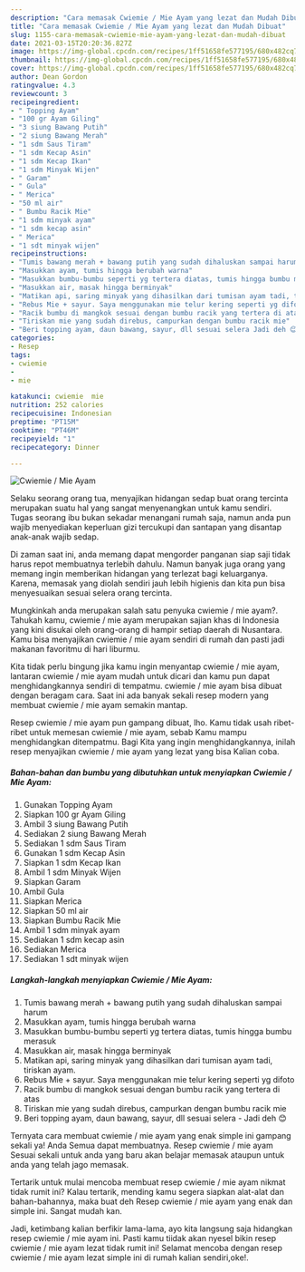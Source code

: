 ```yaml
---
description: "Cara memasak Cwiemie / Mie Ayam yang lezat dan Mudah Dibuat"
title: "Cara memasak Cwiemie / Mie Ayam yang lezat dan Mudah Dibuat"
slug: 1155-cara-memasak-cwiemie-mie-ayam-yang-lezat-dan-mudah-dibuat
date: 2021-03-15T20:20:36.827Z
image: https://img-global.cpcdn.com/recipes/1ff51658fe577195/680x482cq70/cwiemie-mie-ayam-foto-resep-utama.jpg
thumbnail: https://img-global.cpcdn.com/recipes/1ff51658fe577195/680x482cq70/cwiemie-mie-ayam-foto-resep-utama.jpg
cover: https://img-global.cpcdn.com/recipes/1ff51658fe577195/680x482cq70/cwiemie-mie-ayam-foto-resep-utama.jpg
author: Dean Gordon
ratingvalue: 4.3
reviewcount: 3
recipeingredient:
- " Topping Ayam"
- "100 gr Ayam Giling"
- "3 siung Bawang Putih"
- "2 siung Bawang Merah"
- "1 sdm Saus Tiram"
- "1 sdm Kecap Asin"
- "1 sdm Kecap Ikan"
- "1 sdm Minyak Wijen"
- " Garam"
- " Gula"
- " Merica"
- "50 ml air"
- " Bumbu Racik Mie"
- "1 sdm minyak ayam"
- "1 sdm kecap asin"
- " Merica"
- "1 sdt minyak wijen"
recipeinstructions:
- "Tumis bawang merah + bawang putih yang sudah dihaluskan sampai harum"
- "Masukkan ayam, tumis hingga berubah warna"
- "Masukkan bumbu-bumbu seperti yg tertera diatas, tumis hingga bumbu merasuk"
- "Masukkan air, masak hingga berminyak"
- "Matikan api, saring minyak yang dihasilkan dari tumisan ayam tadi, tiriskan ayam."
- "Rebus Mie + sayur. Saya menggunakan mie telur kering seperti yg difoto"
- "Racik bumbu di mangkok sesuai dengan bumbu racik yang tertera di atas"
- "Tiriskan mie yang sudah direbus, campurkan dengan bumbu racik mie"
- "Beri topping ayam, daun bawang, sayur, dll sesuai selera Jadi deh 😊"
categories:
- Resep
tags:
- cwiemie
- 
- mie

katakunci: cwiemie  mie 
nutrition: 252 calories
recipecuisine: Indonesian
preptime: "PT15M"
cooktime: "PT46M"
recipeyield: "1"
recipecategory: Dinner

---
```



![Cwiemie / Mie Ayam](https://img-global.cpcdn.com/recipes/1ff51658fe577195/680x482cq70/cwiemie-mie-ayam-foto-resep-utama.jpg)

Selaku seorang orang tua, menyajikan hidangan sedap buat orang tercinta merupakan suatu hal yang sangat menyenangkan untuk kamu sendiri. Tugas seorang ibu bukan sekadar menangani rumah saja, namun anda pun wajib menyediakan keperluan gizi tercukupi dan santapan yang disantap anak-anak wajib sedap.

Di zaman  saat ini, anda memang dapat mengorder panganan siap saji tidak harus repot membuatnya terlebih dahulu. Namun banyak juga orang yang memang ingin memberikan hidangan yang terlezat bagi keluarganya. Karena, memasak yang diolah sendiri jauh lebih higienis dan kita pun bisa menyesuaikan sesuai selera orang tercinta. 



Mungkinkah anda merupakan salah satu penyuka cwiemie / mie ayam?. Tahukah kamu, cwiemie / mie ayam merupakan sajian khas di Indonesia yang kini disukai oleh orang-orang di hampir setiap daerah di Nusantara. Kamu bisa menyajikan cwiemie / mie ayam sendiri di rumah dan pasti jadi makanan favoritmu di hari liburmu.

Kita tidak perlu bingung jika kamu ingin menyantap cwiemie / mie ayam, lantaran cwiemie / mie ayam mudah untuk dicari dan kamu pun dapat menghidangkannya sendiri di tempatmu. cwiemie / mie ayam bisa dibuat dengan beragam cara. Saat ini ada banyak sekali resep modern yang membuat cwiemie / mie ayam semakin mantap.

Resep cwiemie / mie ayam pun gampang dibuat, lho. Kamu tidak usah ribet-ribet untuk memesan cwiemie / mie ayam, sebab Kamu mampu menghidangkan ditempatmu. Bagi Kita yang ingin menghidangkannya, inilah resep menyajikan cwiemie / mie ayam yang lezat yang bisa Kalian coba.

<!--inarticleads1-->

##### Bahan-bahan dan bumbu yang dibutuhkan untuk menyiapkan Cwiemie / Mie Ayam:

1. Gunakan  Topping Ayam
1. Siapkan 100 gr Ayam Giling
1. Ambil 3 siung Bawang Putih
1. Sediakan 2 siung Bawang Merah
1. Sediakan 1 sdm Saus Tiram
1. Gunakan 1 sdm Kecap Asin
1. Siapkan 1 sdm Kecap Ikan
1. Ambil 1 sdm Minyak Wijen
1. Siapkan  Garam
1. Ambil  Gula
1. Siapkan  Merica
1. Siapkan 50 ml air
1. Siapkan  Bumbu Racik Mie
1. Ambil 1 sdm minyak ayam
1. Sediakan 1 sdm kecap asin
1. Sediakan  Merica
1. Sediakan 1 sdt minyak wijen




<!--inarticleads2-->

##### Langkah-langkah menyiapkan Cwiemie / Mie Ayam:

1. Tumis bawang merah + bawang putih yang sudah dihaluskan sampai harum
1. Masukkan ayam, tumis hingga berubah warna
1. Masukkan bumbu-bumbu seperti yg tertera diatas, tumis hingga bumbu merasuk
1. Masukkan air, masak hingga berminyak
1. Matikan api, saring minyak yang dihasilkan dari tumisan ayam tadi, tiriskan ayam.
1. Rebus Mie + sayur. Saya menggunakan mie telur kering seperti yg difoto
1. Racik bumbu di mangkok sesuai dengan bumbu racik yang tertera di atas
1. Tiriskan mie yang sudah direbus, campurkan dengan bumbu racik mie
1. Beri topping ayam, daun bawang, sayur, dll sesuai selera - Jadi deh 😊




Ternyata cara membuat cwiemie / mie ayam yang enak simple ini gampang sekali ya! Anda Semua dapat membuatnya. Resep cwiemie / mie ayam Sesuai sekali untuk anda yang baru akan belajar memasak ataupun untuk anda yang telah jago memasak.

Tertarik untuk mulai mencoba membuat resep cwiemie / mie ayam nikmat tidak rumit ini? Kalau tertarik, mending kamu segera siapkan alat-alat dan bahan-bahannya, maka buat deh Resep cwiemie / mie ayam yang enak dan simple ini. Sangat mudah kan. 

Jadi, ketimbang kalian berfikir lama-lama, ayo kita langsung saja hidangkan resep cwiemie / mie ayam ini. Pasti kamu tiidak akan nyesel bikin resep cwiemie / mie ayam lezat tidak rumit ini! Selamat mencoba dengan resep cwiemie / mie ayam lezat simple ini di rumah kalian sendiri,oke!.

